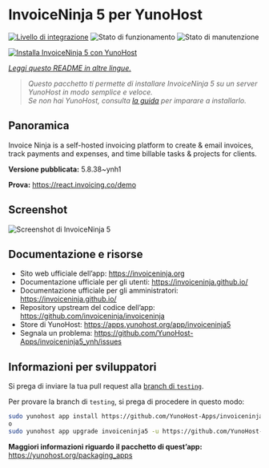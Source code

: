 <!--
N.B.: Questo README è stato automaticamente generato da <https://github.com/YunoHost/apps/tree/master/tools/readme_generator>
NON DEVE essere modificato manualmente.
-->

# InvoiceNinja 5 per YunoHost

[![Livello di integrazione](https://dash.yunohost.org/integration/invoiceninja5.svg)](https://dash.yunohost.org/appci/app/invoiceninja5) ![Stato di funzionamento](https://ci-apps.yunohost.org/ci/badges/invoiceninja5.status.svg) ![Stato di manutenzione](https://ci-apps.yunohost.org/ci/badges/invoiceninja5.maintain.svg)

[![Installa InvoiceNinja 5 con YunoHost](https://install-app.yunohost.org/install-with-yunohost.svg)](https://install-app.yunohost.org/?app=invoiceninja5)

*[Leggi questo README in altre lingue.](./ALL_README.md)*

> *Questo pacchetto ti permette di installare InvoiceNinja 5 su un server YunoHost in modo semplice e veloce.*  
> *Se non hai YunoHost, consulta [la guida](https://yunohost.org/install) per imparare a installarlo.*

## Panoramica

Invoice Ninja is a self-hosted invoicing platform to create & email invoices, track payments and expenses, and time billable tasks & projects for clients.


**Versione pubblicata:** 5.8.38~ynh1

**Prova:** <https://react.invoicing.co/demo>

## Screenshot

![Screenshot di InvoiceNinja 5](./doc/screenshots/Create-Invoices-in-Seconds.png)

## Documentazione e risorse

- Sito web ufficiale dell’app: <https://invoiceninja.org>
- Documentazione ufficiale per gli utenti: <https://invoiceninja.github.io/>
- Documentazione ufficiale per gli amministratori: <https://invoiceninja.github.io/>
- Repository upstream del codice dell’app: <https://github.com/invoiceninja/invoiceninja>
- Store di YunoHost: <https://apps.yunohost.org/app/invoiceninja5>
- Segnala un problema: <https://github.com/YunoHost-Apps/invoiceninja5_ynh/issues>

## Informazioni per sviluppatori

Si prega di inviare la tua pull request alla [branch di `testing`](https://github.com/YunoHost-Apps/invoiceninja5_ynh/tree/testing).

Per provare la branch di `testing`, si prega di procedere in questo modo:

```bash
sudo yunohost app install https://github.com/YunoHost-Apps/invoiceninja5_ynh/tree/testing --debug
o
sudo yunohost app upgrade invoiceninja5 -u https://github.com/YunoHost-Apps/invoiceninja5_ynh/tree/testing --debug
```

**Maggiori informazioni riguardo il pacchetto di quest’app:** <https://yunohost.org/packaging_apps>
